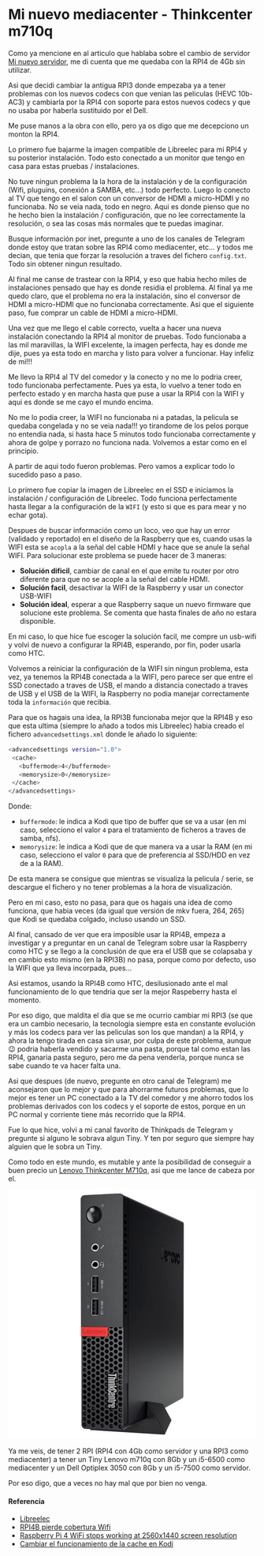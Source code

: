 # Mi nuevo mediacenter - Thinkcenter m710q

Como ya mencione en al articulo que hablaba sobre el cambio de servidor [Mi nuevo servidor](/2022-05-26-nuevo-servidor), me di cuenta que me quedaba con la RPI4 de 4Gb sin utilizar. 

<!--more-->

Asi que decidi cambiar la antigua RPI3 donde empezaba ya a tener problemas con los nuevos codecs con que venian las peliculas (HEVC 10b-AC3) y cambiarla por la RPI4 con soporte para estos nuevos codecs y que no usaba por haberla sustituido por el Dell.

Me puse manos a la obra con ello, pero ya os digo que me decepciono un monton la RPI4.

Lo primero fue bajarme la imagen compatible de Libreelec para mi RPI4 y su posterior instalación. Todo esto conectado a un monitor que tengo en casa para estas pruebas / instalaciones.

No tuve ningun problema la la hora de la instalación y de la configuración (Wifi, pluguins, conexión a SAMBA, etc...) todo perfecto. Luego lo conecto al TV que tengo en el salon con un conversor de HDMI a micro-HDMI y no funcionaba. No se veia nada, todo en negro. Aqui es donde pienso que no he hecho bien la instalación / configuración, que no lee correctamente la resolución, o sea las cosas más normales que te puedas imaginar. 

Busque información por inet, pregunte a uno de los canales de Telegram donde estoy que tratan sobre las RPI4 como mediacenter, etc... y todos me decian, que tenia que forzar la resolución a traves del fichero `config.txt`. Todo sin obtener ningun resultado.

Al final me canse de trastear con la RPI4, y eso que habia hecho miles de instalaciones pensado que hay es donde residia el problema. Al final ya me quedo claro, que el problema no era la instalación, sino el conversor de HDMI a micro-HDMI que no funcionaba correctamente. Asi que el siguiente paso, fue comprar un cable de HDMI a micro-HDMI. 

Una vez que me llego el cable correcto, vuelta a hacer una nueva instalación conectando la RPI4 al monitor de pruebas. Todo funcionaba a las mil maravillas, la WIFI excelente, la imagen perfecta, hay es donde me dije, pues ya esta todo en marcha y listo para volver a funcionar. Hay infeliz de mi!!!

Me llevo la RPI4 al TV del comedor y la conecto y no me lo podria creer, todo funcionaba perfectamente. Pues ya esta, lo vuelvo a tener todo en perfecto estado y en marcha hasta que puse a usar la RPI4 con la WIFI y aqui es donde se me cayo el mundo encima.

No me lo podia creer, la WIFI no funcionaba ni a patadas, la pelicula se quedaba congelada y no se veia nada!!! yo tirandome de los pelos porque no entendia nada, si hasta hace 5 minutos todo funcionaba correctamente y ahora de golpe y porrazo no funciona nada. Volvemos a estar como en el principio.

A partir de aqui todo fueron problemas. Pero vamos a explicar todo lo sucedido paso a paso.

Lo primero fue copiar la imagen de Libreelec en el SSD e iniciamos la instalación / configuración de Libreelec. Todo funciona perfectamente hasta llegar a la configuración de la `WIFI` (y esto si que es para mear y no echar gota).

Despues de buscar información como un loco, veo que hay un error (validado y reportado) en el diseño de la Raspberry que es, cuando usas la WIFI esta se `acopla` a la señal del cable HDMI y hace que se anule la señal WIFI. Para solucionar este problema se puede hacer de 3 maneras:
- **Solución dificil**, cambiar de canal en el que emite tu router por otro diferente para que no se acople a la señal del cable HDMI.
- **Solución facil**, desactivar la WIFI de la Raspberry y usar un conector USB-WIFI
- **Solución ideal**, esperar a que Raspberry saque un nuevo firmware que solucione este problema. Se comenta que hasta finales de año no estara disponible.

En mi caso, lo que hice fue escoger la solución facil, me compre un usb-wifi y volvi de nuevo a configurar la RPI4B, esperando, por fin, poder usarla como HTC.

Volvemos a reiniciar la configuración de la WIFI sin ningun problema, esta vez, ya tenemos la RPI4B conectada a la WIFI, pero parece ser que entre el SSD conectado a traves de USB, el mando a distancia conectado a traves de USB y el USB de la WIFI, la Raspberry no podia manejar correctamente toda la `información` que recibia.

Para que os hagais una idea, la RPI3B funcionaba mejor que la RPI4B y eso que esta ultima (siempre lo añado a todos mis Libreelec) habia creado el fichero `advancedsettings.xml` donde le añado lo siguiente:
```bash
<advancedsettings version="1.0">
 <cache>
   <buffermode>4</buffermode>
   <memorysize>0</memorysize>
 </cache>
</advancedsettings>
```

Donde:
- `buffermode`: le indica a Kodi que tipo de buffer que se va a usar (en mi caso, selecciono el valor `4` para el tratamiento de ficheros a traves de samba, nfs).
- `memorysize`: le indica a Kodi que de que manera va a usar la RAM (en mi caso, selecciono el valor `0` para que de preferencia al SSD/HDD en vez de a la RAM).

De esta manera se consigue que mientras se visualiza la pelicula / serie, se descargue el fichero y no tener problemas a la hora de visualización.

Pero en mi caso, esto no pasa, para que os hagais una idea de como funciona, que habia veces (da igual que versión de mkv fuera, 264, 265) que Kodi se quedaba colgado, incluso usando un SSD.

Al final, cansado de ver que era imposible usar la RPI4B, empeza a investigar y a preguntar en un canal de Telegram sobre usar la Raspberry como HTC y se llego a la conclusión de que era el USB que se colapsaba y en cambio esto mismo (en la RPI3B) no pasa, porque como por defecto, uso la WIFI que ya lleva incorpada, pues...

Asi estamos, usando la RPI4B como HTC, desilusionado ante el mal funcionamiento de lo que tendria que ser la mejor Raspeberry hasta el momento.

Por eso digo, que maldita el dia que se me ocurrio cambiar mi RPI3 (se que era un cambio necesario, la tecnologia siempre esta en constante evolución y más los codecs para ver las peliculas son los que mandan) a la RPI4, y ahora la tengo tirada en casa sin usar, por culpa de este problema, aunque 😉 podria haberla vendido y sacarme una pasta, porque tal como estan las RPI4, ganaria pasta seguro, pero me da pena venderla, porque nunca se sabe cuando te va hacer falta una.

Asi que despues (de nuevo, pregunte en otro canal de Telegram) me aconsejaron que lo mejor y que para ahorrarme futuros problemas, que lo mejor es tener un PC conectado a la TV del comedor y me ahorro todos los problemas derivados con los codecs y el soporte de estos, porque en un PC normal y corriente tiene más recorrido que la RPI4. 

Fue lo que hice, volvi a mi canal favorito de Thinkpads de Telegram y pregunte si alguno le sobrava algun Tiny. Y ten por seguro que siempre hay alguien que le sobra un Tiny.

Como todo en este mundo, es mutable y ante la posibilidad de conseguir a buen precio un [Lenovo Thinkcenter M710q](https://icecat.biz/es/p/lenovo/10mr0047us/thinkcentre-pcs-workstations-m710q-36768136.html), asi que me lance de cabeza por el.

![](/images/lenovo-m710q.jpg "Lenovo Thinkcenter M710q")

Ya me veis, de tener 2 RPI (RPI4 con 4Gb como servidor y una RPI3 como mediacenter) a tener un Tiny Lenovo m710q con 8Gb y un i5-6500 como mediacenter y un Dell Optiplex 3050 con 8Gb y un i5-7500 como servidor.

Por eso digo, que a veces no hay mal que por bien no venga.
#### Referencia
- [Libreelec](https://libreelec.tv)
- [RPI4B pierde cobertura Wifi](https://www.adslzone.net/2019/11/28/problemas-wifi-raspberry-pi-4/])
- [Raspberry Pi 4 WiFi stops working at 2560x1440 screen resolution](https://www.enricozini.org/blog/2019/himblick/raspberry-pi-4-loses-wifi-at-2560x1440-screen-resolution/)
- [Cambiar el funcionamiento de la cache en Kodi](https://kodi.wiki/view/Advancedsettings.xml)

